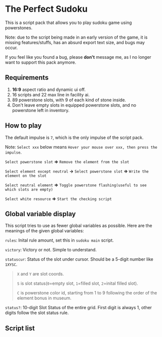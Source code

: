 # The Perfect Sudoku
This is a script pack that allows you to play sudoku game using powerstones.

Note: due to the script being made in an early version of the game, it is missing features/stuffs, has an absurd export text size, and bugs may occur.

If you feel like you found a bug, please **don't** message me, as I no longer want to support this pack anymore.

## Requirements
1. **16:9** aspect ratio and dynamic ui off.
2. 16 scripts and 22 max line in facility ai.
3. 89 powerstone slots, with 9 of each kind of stone inside.
4. Don't leave empty slots in equipped powerstone slots, and no powerstone left in inventory.

## How to play
The default impulse is `7`, which is the only impulse of the script pack.

Note: `Select xxx` below means `Hover your mouse over xxx, then press the impulse`.

`Select powerstone slot` **=>** `Remove the element from the slot`

`Select element except neutral` **->** `Select powerstone slot` **=>** `Write the element on the slot`

`Select neutral element` **=>** `Toggle powerstone flashing(useful to see which slots are empty)`

`Select white resource` **=>** `Start the checking script`

## Global variable display
This script tries to use as fewer global variables as possible. Here are the meanings of the given global variables:

`rules`: Inital rule amount, set this in `sudoku main` script.

`victory`: Victory or not. Simple to understand.

`statuscur`: Status of the slot under cursor. Should be a 5-digit number like `1XYSC`.

> `X` and `Y` are slot coords.
> 
> `S` is slot status(`0`=empty slot, `1`=filled slot, `2`=inital filled slot).
> 
> `C` is powerstone color id, starting from 1 to 9 following the order of the element bonus in museum.

`status?`: 10-digit Slot Status of the entire grid. First digit is always 1, other digits follow the slot status rule.

## Script list
